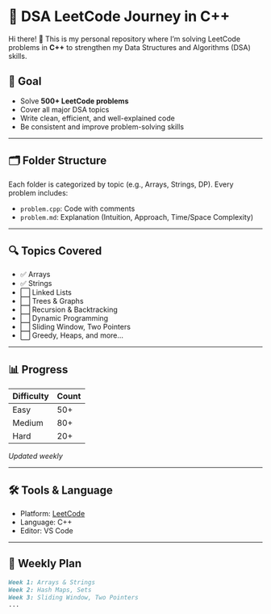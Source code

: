 # 🚀 DSA LeetCode Journey in C++

Hi there! 👋 This is my personal repository where I’m solving LeetCode problems in **C++** to strengthen my Data Structures and Algorithms (DSA) skills.

## 🎯 Goal

- Solve **500+ LeetCode problems**
- Cover all major DSA topics
- Write clean, efficient, and well-explained code
- Be consistent and improve problem-solving skills

---

## 🗂️ Folder Structure

Each folder is categorized by topic (e.g., Arrays, Strings, DP).
Every problem includes:
- `problem.cpp`: Code with comments
- `problem.md`: Explanation (Intuition, Approach, Time/Space Complexity)

---

## 🔍 Topics Covered

- ✅ Arrays
- ✅ Strings
- ⬜ Linked Lists
- ⬜ Trees & Graphs
- ⬜ Recursion & Backtracking
- ⬜ Dynamic Programming
- ⬜ Sliding Window, Two Pointers
- ⬜ Greedy, Heaps, and more...

---

## 📊 Progress

| Difficulty | Count |
|------------|-------|
| Easy       |  50+  |
| Medium     |  80+  |
| Hard       |  20+  |

_Updated weekly_

---

## 🛠️ Tools & Language

- Platform: [LeetCode](https://leetcode.com/)
- Language: C++
- Editor: VS Code

---

## 📅 Weekly Plan

```markdown
Week 1: Arrays & Strings  
Week 2: Hash Maps, Sets  
Week 3: Sliding Window, Two Pointers  
...  
